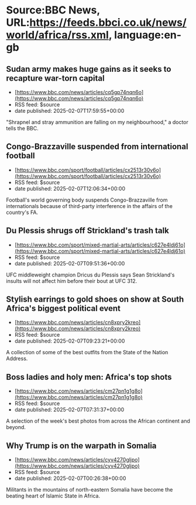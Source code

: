 # Source:BBC News, URL:https://feeds.bbci.co.uk/news/world/africa/rss.xml, language:en-gb

## Sudan army makes huge gains as it seeks to recapture war-torn capital
 - [https://www.bbc.com/news/articles/cq5gp74nqn6o](https://www.bbc.com/news/articles/cq5gp74nqn6o)
 - RSS feed: $source
 - date published: 2025-02-07T17:59:55+00:00

"Shrapnel and stray ammunition are falling on my neighbourhood," a doctor tells the BBC.

## Congo-Brazzaville suspended from international football
 - [https://www.bbc.com/sport/football/articles/cx2513r30v6o](https://www.bbc.com/sport/football/articles/cx2513r30v6o)
 - RSS feed: $source
 - date published: 2025-02-07T12:06:34+00:00

Football's world governing body suspends Congo-Brazzaville from internationals because of third-party interference in the affairs of the country's FA.

## Du Plessis shrugs off Strickland's trash talk
 - [https://www.bbc.com/sport/mixed-martial-arts/articles/c627e4ldj61o](https://www.bbc.com/sport/mixed-martial-arts/articles/c627e4ldj61o)
 - RSS feed: $source
 - date published: 2025-02-07T09:51:36+00:00

UFC middleweight champion Dricus du Plessis says Sean Strickland's insults will not affect him before their bout at UFC 312.

## Stylish earrings to gold shoes on show at South Africa's biggest political event
 - [https://www.bbc.com/news/articles/cn8xpry2kreo](https://www.bbc.com/news/articles/cn8xpry2kreo)
 - RSS feed: $source
 - date published: 2025-02-07T09:23:21+00:00

A collection of some of the best outfits from the State of the Nation Address.

## Boss ladies and holy men: Africa's top shots
 - [https://www.bbc.com/news/articles/cm27pn1g1g8o](https://www.bbc.com/news/articles/cm27pn1g1g8o)
 - RSS feed: $source
 - date published: 2025-02-07T07:31:37+00:00

A selection of the week's best photos from across the African continent and beyond.

## Why Trump is on the warpath in Somalia
 - [https://www.bbc.com/news/articles/cyv4270gljpo](https://www.bbc.com/news/articles/cyv4270gljpo)
 - RSS feed: $source
 - date published: 2025-02-07T00:26:38+00:00

Militants in the mountains of north-eastern Somalia have become the beating heart of Islamic State in Africa.

